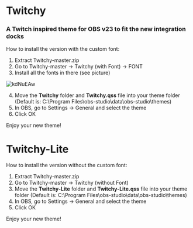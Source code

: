# Twitchy
### A Twitch inspired theme for OBS v23 to fit the new integration docks

How to install the version with the custom font:

1. Extract Twitchy-master.zip
2. Go to Twitchy-master -> Twitchy (with Font) -> FONT
3. Install all the fonts in there (see picture)

![kdNuEAw](https://user-images.githubusercontent.com/45405525/57963963-1c7db380-792d-11e9-8336-358ba335ce6a.png)

4. Move the **Twitchy** folder and **Twitchy.qss** file into your theme folder (Default is: C:\Program Files\obs-studio\data\obs-studio\themes\)
5. In OBS, go to Settings -> General and select the theme
6. Click OK

Enjoy your new theme!

# Twitchy-Lite
How to install the version without the custom font:

1. Extract Twitchy-master.zip
2. Go to Twitchy-master -> Twitchy (without Font)
3. Move the **Twitchy-Lite** folder and **Twitchy-Lite.qss** file into your theme folder (Default is: C:\Program Files\obs-studio\data\obs-studio\themes\)
4. In OBS, go to Settings -> General and select the theme
5. Click OK

Enjoy your new theme!
